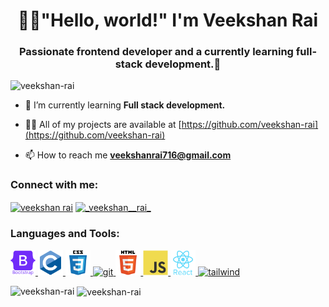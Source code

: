 <h1 align="center">👋🏻"Hello, world!" I'm Veekshan Rai</h1>
<h3 align="center">Passionate frontend developer and a currently learning full-stack development.🚀</h3>

<p align="left"> <img src="https://komarev.com/ghpvc/?username=veekshan-rai&label=Profile%20views&color=0e75b6&style=flat" alt="veekshan-rai" /> </p>

- 🌱 I’m currently learning **Full stack development.**

- 👨‍💻 All of my projects are available at [https://github.com/veekshan-rai](https://github.com/veekshan-rai)

- 📫 How to reach me **veekshanrai716@gmail.com**

<h3 align="left">Connect with me:</h3>
<p align="left">
<a href="https://linkedin.com/in/veekshan rai" target="blank"><img align="center" src="https://raw.githubusercontent.com/rahuldkjain/github-profile-readme-generator/master/src/images/icons/Social/linked-in-alt.svg" alt="veekshan rai" height="30" width="40" /></a>
<a href="https://instagram.com/_veekshan__rai_" target="blank"><img align="center" src="https://raw.githubusercontent.com/rahuldkjain/github-profile-readme-generator/master/src/images/icons/Social/instagram.svg" alt="_veekshan__rai_" height="30" width="40" /></a>
</p>

<h3 align="left">Languages and Tools:</h3>
<p align="left"> <a href="https://getbootstrap.com" target="_blank" rel="noreferrer"> <img src="https://raw.githubusercontent.com/devicons/devicon/master/icons/bootstrap/bootstrap-plain-wordmark.svg" alt="bootstrap" width="40" height="40"/> </a> <a href="https://www.cprogramming.com/" target="_blank" rel="noreferrer"> <img src="https://raw.githubusercontent.com/devicons/devicon/master/icons/c/c-original.svg" alt="c" width="40" height="40"/> </a> <a href="https://www.w3schools.com/css/" target="_blank" rel="noreferrer"> <img src="https://raw.githubusercontent.com/devicons/devicon/master/icons/css3/css3-original-wordmark.svg" alt="css3" width="40" height="40"/> </a> <a href="https://git-scm.com/" target="_blank" rel="noreferrer"> <img src="https://www.vectorlogo.zone/logos/git-scm/git-scm-icon.svg" alt="git" width="40" height="40"/> </a> <a href="https://www.w3.org/html/" target="_blank" rel="noreferrer"> <img src="https://raw.githubusercontent.com/devicons/devicon/master/icons/html5/html5-original-wordmark.svg" alt="html5" width="40" height="40"/> </a> <a href="https://developer.mozilla.org/en-US/docs/Web/JavaScript" target="_blank" rel="noreferrer"> <img src="https://raw.githubusercontent.com/devicons/devicon/master/icons/javascript/javascript-original.svg" alt="javascript" width="40" height="40"/> </a> <a href="https://reactjs.org/" target="_blank" rel="noreferrer"> <img src="https://raw.githubusercontent.com/devicons/devicon/master/icons/react/react-original-wordmark.svg" alt="react" width="40" height="40"/> </a> <a href="https://tailwindcss.com/" target="_blank" rel="noreferrer"> <img src="https://www.vectorlogo.zone/logos/tailwindcss/tailwindcss-icon.svg" alt="tailwind" width="40" height="40"/> </a> </p>

<p><img align="left" src="https://github-readme-stats.vercel.app/api/top-langs?username=veekshan-rai&show_icons=true&locale=en&layout=compact" alt="veekshan-rai" /></p>

<p>&nbsp;<img align="center" src="https://github-readme-stats.vercel.app/api?username=veekshan-rai&show_icons=true&locale=en" alt="veekshan-rai" /></p>
